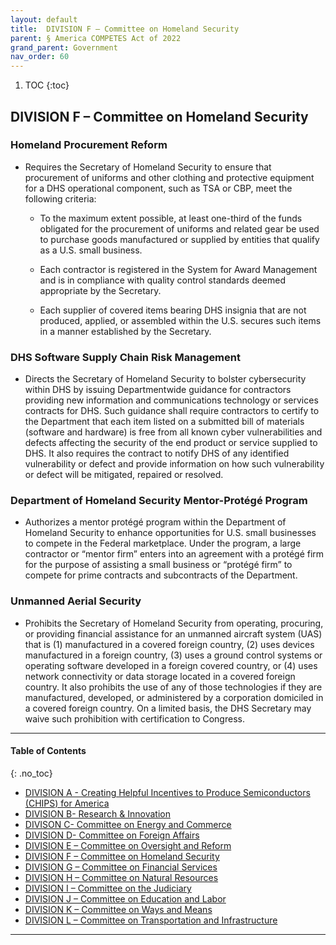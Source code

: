 ```yaml
---
layout: default
title:  DIVISION F – Committee on Homeland Security 
parent: § America COMPETES Act of 2022  
grand_parent: Government 
nav_order: 60 
---
```

<style>
.dont-break-out {
  /* These are technically the same, but use both */
  overflow-wrap: break-word;
  word-wrap: break-word;

     -ms-word-break: break-all;
  /* This is the dangerous one in WebKit, as it breaks things wherever */
  word-break: break-all;
  /* Instead use this non-standard one: */
  word-break: break-word;
}

.youtube-container {
    position: relative;
    width: 100%;
    height: 0;
    padding-bottom: 56.25%;
}
.youtube-video {
    position: absolute;
    top: 0;
    left: 0;
    width: 100%;
    height: 100%;
}

</style>

<div class="dont-break-out" markdown="1">

1. TOC
{:toc}

## DIVISION F – Committee on Homeland Security
### Homeland Procurement Reform
- Requires the Secretary of Homeland Security to ensure that procurement of uniforms and other clothing and protective equipment for a DHS operational component, such as TSA or CBP, meet the following criteria:

  - To the maximum extent possible, at least one-third of the funds obligated for the procurement of uniforms and related gear be used to purchase goods manufactured or supplied by entities that qualify as a U.S. small business. 
  
  - Each contractor is registered in the System for Award Management and is in compliance with quality control standards deemed appropriate by the Secretary. 
  
  - Each supplier of covered items bearing DHS insignia that are not produced, applied, or assembled within the U.S. secures such items in a manner established by the Secretary.

### DHS Software Supply Chain Risk Management 
- Directs the Secretary of Homeland Security to bolster cybersecurity within DHS by issuing Departmentwide guidance for contractors providing new information and communications technology or services contracts for DHS. Such guidance shall require contractors to certify to the Department that each item listed on a submitted bill of materials (software and hardware) is free from all known cyber vulnerabilities and defects affecting the security of the end product or service supplied to DHS. It also requires the contract to notify DHS of any identified vulnerability or defect and provide information on how such vulnerability or defect will be mitigated, repaired or resolved.

### Department of Homeland Security Mentor-Protégé Program
- Authorizes a mentor protégé program within the Department of Homeland Security to enhance opportunities for U.S. small businesses to compete in the Federal marketplace. Under the program, a large contractor or “mentor firm” enters into an agreement with a protégé firm for the purpose of assisting a small business or “protégé firm” to compete for prime contracts and subcontracts of the Department.

### Unmanned Aerial Security
- Prohibits the Secretary of Homeland Security from operating, procuring, or providing financial assistance for an unmanned aircraft system (UAS) that is (1) manufactured in a covered foreign country, (2) uses devices manufactured in a foreign country, (3) uses a ground control systems or operating software developed in a foreign covered country, or (4) uses network connectivity or data storage located in a covered foreign country. It also prohibits the use of any of those technologies if they are manufactured, developed, or administered by a corporation domiciled in a covered foreign country. On a limited basis, the DHS Secretary may waive such prohibition with certification to Congress.

***

#### Table of Contents
{: .no_toc}

<ul><li> <a href="/docs/government/America-COMPETES-Act-of-2022-1/">DIVISION A - Creating Helpful Incentives to Produce Semiconductors (CHIPS) for America</a></li><li> <a href="/docs/government/America-COMPETES-Act-of-2022-2/">DIVISION B- Research &amp; Innovation</a></li><li> <a href="/docs/government/America-COMPETES-Act-of-2022-3/">DIVISON C- Committee on Energy and Commerce</a></li><li> <a href="/docs/government/America-COMPETES-Act-of-2022-4/">DIVISION D- Committee on Foreign Affairs</a></li><li> <a href="/docs/government/America-COMPETES-Act-of-2022-5/">DIVISION E – Committee on Oversight and Reform</a></li><li> <a href="/docs/government/America-COMPETES-Act-of-2022-6/">DIVISION F – Committee on Homeland Security</a></li><li> <a href="/docs/government/America-COMPETES-Act-of-2022-7/">DIVISION G – Committee on Financial Services</a></li><li> <a href="/docs/government/America-COMPETES-Act-of-2022-8/">DIVISION H – Committee on Natural Resources</a></li><li> <a href="/docs/government/America-COMPETES-Act-of-2022-9/">DIVISION I – Committee on the Judiciary</a></li><li> <a href="/docs/government/America-COMPETES-Act-of-2022-10/">DIVISION J – Committee on Education and Labor</a></li><li> <a href="/docs/government/America-COMPETES-Act-of-2022-11/">DIVISION K – Committee on Ways and Means</a></li><li> <a href="/docs/government/America-COMPETES-Act-of-2022-12/">DIVISION L – Committee on Transportation and Infrastructure</a></li></ul>

***

</div>

